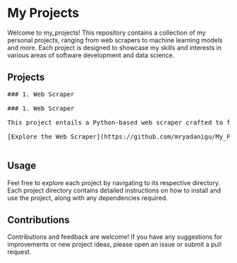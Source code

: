 # My Projects

Welcome to my_projects! This repository contains a collection of my personal projects, ranging from web scrapers to machine learning models and more. Each project is designed to showcase my skills and interests in various areas of software development and data science.

## Projects
<pre>
### 1. Web Scraper

### 1. Web Scraper

This project entails a Python-based web scraper crafted to fetch files from a designated URL. It streamlines the process of downloading files from websites, empowering users to specify a URL and filter files based on their extensions.

[Explore the Web Scraper](https://github.com/mryadanigu/My_Projects/tree/Boss/Scraper)

</pre>

## Usage

Feel free to explore each project by navigating to its respective directory. Each project directory contains detailed instructions on how to install and use the project, along with any dependencies required.

## Contributions

Contributions and feedback are welcome! If you have any suggestions for improvements or new project ideas, please open an issue or submit a pull request.

